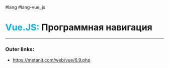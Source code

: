 #lang #lang-vue_js
# <font color="#00b0f0">Vue.JS:</font> Программная навигация
---
### Outer links:
- https://metanit.com/web/vue/6.9.php
